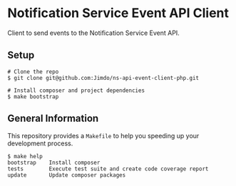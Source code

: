 # Notification Service Event API Client

Client to send events to the Notification Service Event API.

## Setup

```
# Clone the repo
$ git clone git@github.com:Jimdo/ns-api-event-client-php.git

# Install composer and project dependencies
$ make bootstrap
```

## General Information

This repository provides a `Makefile` to help you speeding up your development process.

```
$ make help
bootstrap    Install composer
tests        Execute test suite and create code coverage report
update       Update composer packages
```
